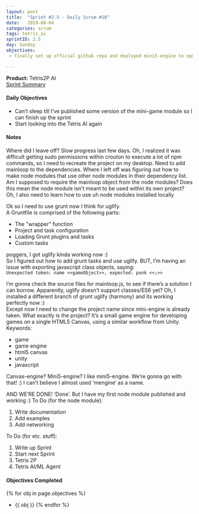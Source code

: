 ```yaml
---
layout: post
title:  "Sprint #2.5 - Daily Scrum #16"
date:   2019-08-04
categories: scrum
tags: tetris_ai
sprintID: 2.5
day: Sunday
objectives:
 - finally set up official github repo and deployed mini5-engine to npm! :)

---
```



<b>Product:</b> Tetris2P AI  
[Sprint Summary](/blog/projects/tetris-ai-sprint-2-5)

#### Daily Objectives

* Can’t sleep till I’ve published some version of the mini-game module so I can finish up the sprint
* Start looking into the Tetris AI again


#### Notes

Where did I leave off?  Slow progress last few days.  Oh, I realized it was difficult getting sudo permissions within crouton to execute a lot of npm commands, so I need to recreate the project on my desktop.  Need to add mainloop to the dependencies.  Where I left off was figuring out how to make node modules that use other node modules in their dependency list.  Am I supposed to require the mainloop object from the node modules?  Does this mean the node module isn’t meant to be used within its own project? Oh, I also need to learn how to use uh node modules installed locally

Ok so I need to use grunt now I think for uglify.  
A Gruntfile is comprised of the following parts:
* The "wrapper" function
* Project and task configuration
* Loading Grunt plugins and tasks
* Custom tasks

poggers, I got uglify kinda working now :)  
So I figured out how to add grunt tasks and use uglify.  BUT, I’m having an issue with exporting javascript class objects, saying:  
`Unexpected token: name <<gameObject>>, expected: punk <<;>>`

I’m gonna check the source files for mainloop.js, to see if there’s a solution I can borrow.  Apparently, uglify doesn’t support classes/ES6 yet?  Oh,  I installed a different branch of grunt uglify (harmony) and its working perfectly now :)  
Except now I need to change the project name since mini-engine is already taken.  What exactly is the project?  It’s a small game engine for developing games on a single HTML5 Canvas, using a similar workflow from Unity.  
Keywords:
* game 
* game engine
* html5 canvas
* unity 
* javascript

Canvas-engine? Mini5-engine?  I like mini5-engine.  We’re gonna go with that! :)  I can’t believe I almost used ‘mengine’ as a name.

AND WE’RE DONE! ‘Done’.  But I have my first node module published and working :)
To Do (for the node module):

1. Write documentation
2. Add examples
3. Add networking

To Do (for etc. stuff):

1. Write up Sprint
2. Start next Sprint
3. Tetris 2P
4. Tetris AI/ML Agent

#### Objectives Completed

{% for obj in page.objectives %}
* {{ obj }}
{% endfor %}
